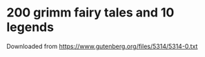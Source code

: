 # 200 grimm fairy tales and 10 legends

Downloaded from https://www.gutenberg.org/files/5314/5314-0.txt
